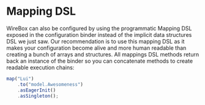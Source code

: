 # Mapping DSL
WireBox can also be configured by using the programmatic Mapping DSL exposed in the configuration binder instead of the implicit data structures DSL we just saw. Our recommendation is to use this mapping DSL as it makes your configuration become alive and more human readable than creating a bunch of arrays and structures. All mappings DSL methods return back an instance of the binder so you can concatenate methods to create readable execution chains:

```javascript
map("Lui")
	.to("model.Awesomeness")
	.asEagerInit()
	.asSingleton();

```



